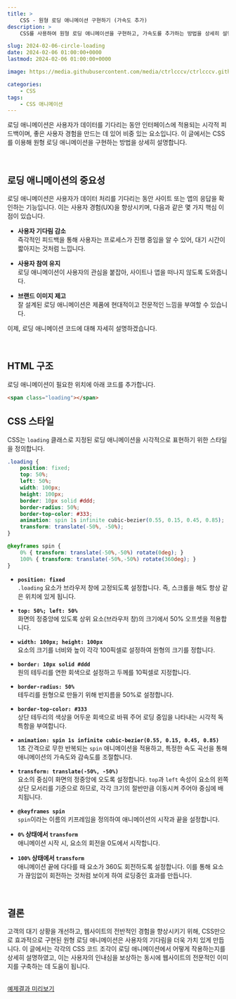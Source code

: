 ```yaml
---
title: >  
    CSS - 원형 로딩 애니메이션 구현하기 (가속도 추가)
description: >  
    CSS를 사용하여 원형 로딩 애니메이션을 구현하고, 가속도를 추가하는 방법을 상세히 설명합니다.  

slug: 2024-02-06-circle-loading
date: 2024-02-06 01:00:00+0000
lastmod: 2024-02-06 01:00:00+0000

image: https://media.githubusercontent.com/media/ctrlcccv/ctrlcccv.github.io/master/assets/img/post/2024-02-06-circle-loading.webp

categories:
    - CSS
tags:
    - CSS 애니메이션
---
```

로딩 애니메이션은 사용자가 데이터를 기다리는 동안 인터페이스에 적용되는 시각적 피드백이며, 좋은 사용자 경험을 만드는 데 있어 비중 있는 요소입니다. 이 글에서는 CSS를 이용해 원형 로딩 애니메이션을 구현하는 방법을 상세히 설명합니다.  


<ins class="adsbygoogle"
     style="display:block; text-align:center;"
     data-ad-layout="in-article"
     data-ad-format="fluid"
     data-ad-client="ca-pub-8535540836842352"
     data-ad-slot="2974559225"></ins>
<script>
     (adsbygoogle = window.adsbygoogle || []).push({});
</script>

<br>

## 로딩 애니메이션의 중요성
로딩 애니메이션은 사용자가 데이터 처리를 기다리는 동안 사이트 또는 앱의 응답을 확인하는 기능입니다. 이는 사용자 경험(UX)을 향상시키며, 다음과 같은 몇 가지 핵심 이점이 있습니다.

- **사용자 기다림 감소**  
  즉각적인 피드백을 통해 사용자는 프로세스가 진행 중임을 알 수 있어, 대기 시간이 짧아지는 것처럼 느낍니다.

- **사용자 참여 유지**  
  로딩 애니메이션이 사용자의 관심을 붙잡아, 사이트나 앱을 떠나지 않도록 도와줍니다.
- **브랜드 이미지 제고**  
  잘 설계된 로딩 애니메이션은 제품에 현대적이고 전문적인 느낌을 부여할 수 있습니다.  
   
이제, 로딩 애니메이션 코드에 대해 자세히 설명하겠습니다.   

<br>

## HTML 구조
로딩 애니메이션이 필요한 위치에 아래 코드를 추가합니다.
```html
<span class="loading"></span>
```

## CSS 스타일
CSS는 `loading` 클래스로 지정된 로딩 애니메이션을 시각적으로 표현하기 위한 스타일을 정의합니다.  
```css
.loading {
    position: fixed;
    top: 50%;
    left: 50%;
    width: 100px;
    height: 100px;
    border: 10px solid #ddd;
    border-radius: 50%;
    border-top-color: #333;
    animation: spin 1s infinite cubic-bezier(0.55, 0.15, 0.45, 0.85);
    transform: translate(-50%, -50%);
}

@keyframes spin {
    0% { transform: translate(-50%,-50%) rotate(0deg); }
    100% { transform: translate(-50%,-50%) rotate(360deg); }
}
```

<ins class="adsbygoogle"
     style="display:block; text-align:center;"
     data-ad-layout="in-article"
     data-ad-format="fluid"
     data-ad-client="ca-pub-8535540836842352"
     data-ad-slot="2974559225"></ins>
<script>
     (adsbygoogle = window.adsbygoogle || []).push({});
</script>

- **`position: fixed`**  
`.loading` 요소가 브라우저 창에 고정되도록 설정합니다. 즉, 스크롤을 해도 항상 같은 위치에 있게 됩니다.

- **`top: 50%; left: 50%`**  
화면의 정중앙에 있도록 상위 요소(브라우저 창)의 크기에서 50% 오프셋을 적용합니다.

- **`width: 100px; height: 100px`**  
요소의 크기를 너비와 높이 각각 100픽셀로 설정하여 원형의 크기를 정합니다.

- **`border: 10px solid #ddd`**  
원의 테두리를 연한 회색으로 설정하고 두께를 10픽셀로 지정합니다.

- **`border-radius: 50%`**  
테두리를 원형으로 만들기 위해 반지름을 50%로 설정합니다.

- **`border-top-color: #333`**  
상단 테두리의 색상을 어두운 회색으로 바꿔 주어 로딩 중임을 나타내는 시각적 독특함을 부여합니다.

- **`animation: spin 1s infinite cubic-bezier(0.55, 0.15, 0.45, 0.85)`**  
1초 간격으로 무한 반복되는 `spin` 애니메이션을 적용하고, 특정한 속도 곡선을 통해 애니메이션의 가속도와 감속도를 조절합니다.

- **`transform: translate(-50%, -50%)`**  
요소의 중심이 화면의 정중앙에 오도록 설정합니다. `top`과 `left` 속성이 요소의 왼쪽 상단 모서리를 기준으로 하므로, 각각 크기의 절반만큼 이동시켜 주어야 중심에 배치됩니다.

- **`@keyframes spin`**  
`spin`이라는 이름의 키프레임을 정의하여 애니메이션의 시작과 끝을 설정합니다.

- **`0%` 상태에서 `transform`**  
애니메이션 시작 시, 요소의 회전을 0도에서 시작합니다.

- **`100%` 상태에서 `transform`**  
애니메이션 끝에 다다를 때 요소가 360도 회전하도록 설정합니다. 이를 통해 요소가 끊임없이 회전하는 것처럼 보이게 하여 로딩중인 효과를 만듭니다.  
<br>

## 결론
고객의 대기 상황을 개선하고, 웹사이트의 전반적인 경험을 향상시키기 위해, CSS만으로 효과적으로 구현된 원형 로딩 애니메이션은 사용자의 기다림을 더욱 가치 있게 만듭니다. 이 글에서는 각각의 CSS 코드 조각이 로딩 애니메이션에서 어떻게 작용하는지를 상세히 설명하였고, 이는 사용자의 인내심을 보상하는 동시에 웹사이트의 전문적인 이미지를 구축하는 데 도움이 됩니다.  
<br>

<div class="btn_wrap">
    <a href="https://ctrlcccv.github.io/ctrlcccv-demo/2024-02-06-circle-loading/" target="_blank">예제결과 미리보기</a>
</div>
